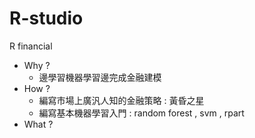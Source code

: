 # R-studio
R financial 

- Why ?
   - 邊學習機器學習邊完成金融建模 
- How ?
  - 編寫市場上廣汎人知的金融策略 :  黃昏之星
  - 編寫基本機器學習入門 : random forest , svm , rpart
- What ?
